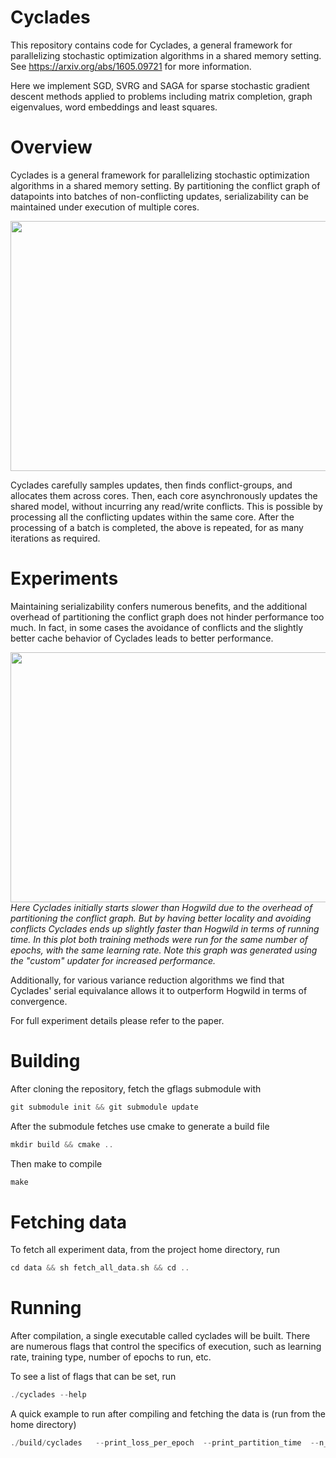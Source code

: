 # Cyclades

This repository contains code for Cyclades, a general framework for
parallelizing stochastic optimization algorithms in a shared memory
setting. See https://arxiv.org/abs/1605.09721 for more information.

Here we implement SGD, SVRG and SAGA for sparse stochastic gradient
descent methods applied to problems including matrix completion, graph
eigenvalues, word embeddings and least squares.

# Overview

Cyclades is a general framework for parallelizing stochastic
optimization algorithms in a shared memory setting. By partitioning
the conflict graph of datapoints into batches of non-conflicting
updates, serializability can be maintained under execution of multiple
cores.

<div align="center"><img src="https://raw.github.com/agnusmaximus/cyclades/master/images/Cyclades.png" height="400" width="510" ></div>

Cyclades carefully samples updates, then finds conflict-groups, and
allocates them across cores. Then, each core asynchronously updates
the shared model, without incurring any read/write conflicts. This is
possible by processing all the conflicting updates within the same
core. After the processing of a batch is completed, the above is
repeated, for as many iterations as required.

# Experiments

Maintaining serializability confers numerous benefits, and the
additional overhead of partitioning the conflict graph does not hinder
performance too much. In fact, in some cases the avoidance of conflicts and
the slightly better cache behavior of Cyclades leads to better
performance.

<div align="center"><img
src="https://raw.github.com/agnusmaximus/cyclades/master/images/Matrix%20Completion%208%20threads%20-%20Movielens%2010m.png"
height="400" width="525" ></div> <em> Here Cyclades initially starts
slower than Hogwild due to the overhead of partitioning the conflict
graph. But by having better locality and avoiding conflicts Cyclades
ends up slightly faster than Hogwild in terms of running time. In this
plot both training methods were run for the same number of epochs,
with the same learning rate. Note this graph was generated using the
"custom" updater for increased performance. </em>

Additionally, for various variance reduction algorithms we find that
Cyclades' serial equivalance allows it to outperform Hogwild in terms
of convergence.

For full experiment details please refer to the paper.

# Building
After cloning the repository, fetch the gflags submodule with
```c++
git submodule init && git submodule update
```
After the submodule fetches use cmake to generate a build file
```c++
mkdir build && cmake ..
```
Then make to compile
```c++
make
```

# Fetching data
To fetch all experiment data, from the project home directory, run
```c++
cd data && sh fetch_all_data.sh && cd ..
```

# Running

After compilation, a single executable called cyclades will be
built. There are numerous flags that control the specifics of
execution, such as learning rate, training type, number of epochs to
run, etc.

To see a list of flags that can be set, run
```c++
./cyclades --help
```

A quick example to run after compiling and fetching the data is (run from the home directory)
```c++
./build/cyclades   --print_loss_per_epoch  --print_partition_time  --n_threads=2 --learning_rate=1e-2  -matrix_completion  -cyclades_trainer  -cyclades_batch_size=800 -n_epochs=20 -sgd --data_file="data/movielens/ml-1m/movielens_1m.data"
```
